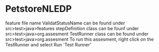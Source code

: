 # PetstoreNLEDP
feature file name ValidatStatusName can be found under src>test>java>features 
stepDefinition class can be founf under src>test>java>org.assesment
TestRunner class can be found under src>test>java>org.assesment
To run this assesment, right click on the TestRunner and select Run 'Test Runner'
